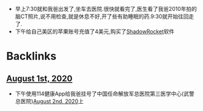 - 早上7:30就和我爸出发了,坐车去医院.很快就看完了,医生看了我爸2010年拍的脑CT照片,说不用检查,就是休息不好,开了些有助睡眠的药.9:30就开始往回走了.
- 下午给自己美区的苹果账号充值了4美元,购买了[ShadowRocket](<ShadowRocket.md>)软件

# Backlinks
## [August 1st, 2020](<August 1st, 2020.md>)
- 下午使用114健康App给我爸挂号了中国任命解放军总医院第三医学中心(武警总医院)[August 2nd, 2020](<August 2nd, 2020.md>)上

